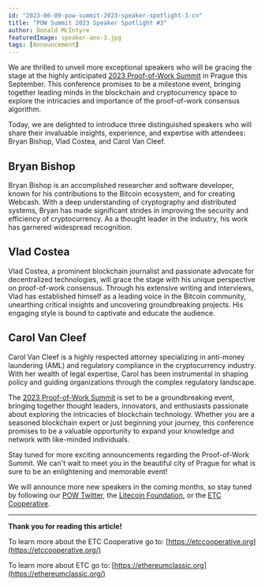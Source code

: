 ```yaml
---
id: "2023-06-09-pow-summit-2023-speaker-spotlight-3-cn"
title: "POW Summit 2023 Speaker Spotlight #3"
author: Donald McIntyre
featuredImage: speaker-ann-3.jpg
tags: [Announcement]
---
```


We are thrilled to unveil more exceptional speakers who will be gracing the stage at the highly anticipated [2023 Proof-of-Work Summit](https://POWSummit.com) in Prague this September. This conference promises to be a milestone event, bringing together leading minds in the blockchain and cryptocurrency space to explore the intricacies and importance of the proof-of-work consensus algorithm. 

Today, we are delighted to introduce three distinguished speakers who will share their invaluable insights, experience, and expertise with attendees: Bryan Bishop, Vlad Costea, and Carol Van Cleef.

## Bryan Bishop
Bryan Bishop is an accomplished researcher and software developer, known for his contributions to the Bitcoin ecosystem, and for creating Webcash. With a deep understanding of cryptography and distributed systems, Bryan has made significant strides in improving the security and efficiency of cryptocurrency. As a thought leader in the industry, his work has garnered widespread recognition. 

## Vlad Costea
Vlad Costea, a prominent blockchain journalist and passionate advocate for decentralized technologies, will grace the stage with his unique perspective on proof-of-work consensus. Through his extensive writing and interviews, Vlad has established himself as a leading voice in the Bitcoin community, unearthing critical insights and uncovering groundbreaking projects. His engaging style is bound to captivate and educate the audience.

## Carol Van Cleef
Carol Van Cleef is a highly respected attorney specializing in anti-money laundering (AML) and regulatory compliance in the cryptocurrency industry. With her wealth of legal expertise, Carol has been instrumental in shaping policy and guiding organizations through the complex regulatory landscape. 

The [2023 Proof-of-Work Summit](https://POWSummit.com) is set to be a groundbreaking event, bringing together thought leaders, innovators, and enthusiasts passionate about exploring the intricacies of blockchain technology. Whether you are a seasoned blockchain expert or just beginning your journey, this conference promises to be a valuable opportunity to expand your knowledge and network with like-minded individuals.

Stay tuned for more exciting announcements regarding the Proof-of-Work Summit. We can't wait to meet you in the beautiful city of Prague for what is sure to be an enlightening and memorable event!

We will announce more new speakers in the coming months, so stay tuned by following our [POW Twitter](https://twitter.com/PowSummit), the [Litecoin Foundation](https://www.litecoin.net/), or the [ETC Cooperative](https://etccooperative.org/). 


---

**Thank you for reading this article!**

To learn more about the ETC Cooperative go to:  [https://etccooperative.org](https://etccooperative.org/)

To learn more about ETC go to:  [https://ethereumclassic.org](https://ethereumclassic.org/)
